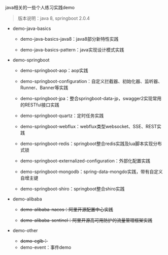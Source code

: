 java相关的一些个人练习实践demo
> 版本说明：java 8, springboot 2.0.4

- demo-java-basics

    - demo-java-basics-java8：java8部分新特性实践

    - demo-java-basics-pattern：java实现设计模式实践
    
- demo-springboot

    - demo-springboot-aop：aop实践

    - demo-springboot-configuration：自定义拦截器、初始化器、监听器、Runner、Banner等实践

    - demo-springboot-jpa：整合springboot-data-jp，swagger2实现常用的RESTful接口实践

    - demo-springboot-quartz：定时任务实践

    - demo-springboot-webflux：webflux类型websocket、SSE、REST实践

    - demo-springboot-redis：springboot整合redis实践及lua脚本实现分布式锁

    - demo-springboot-externalized-configuration：外部化配置实践
    
    - demo-springboot-mongodb：spring-data-mongdo实践，带有自定义自增主键
    
    - demo-springboot-shiro：springboot整合shiro实践

- demo-alibaba

    - ~~demo-alibaba-nacos：阿里开源配置中心实践~~

    - ~~demo-alibaba-sentinel：阿里开源高可用防护的流量管理框架实践~~

- demo-other
    - ~~demo-cglb：~~
    - demo-event：事件demo
    

